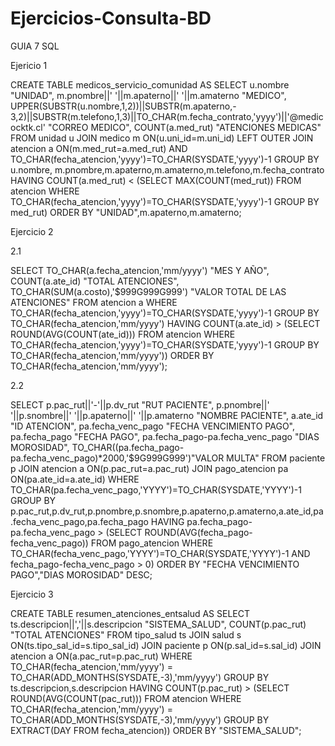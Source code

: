 # Ejercicios-Consulta-BD
GUIA 7 SQL

Ejericio 1

CREATE TABLE medicos_servicio_comunidad
AS SELECT u.nombre "UNIDAD",
                       m.pnombre||' '||m.apaterno||' '||m.amaterno "MEDICO",
                       UPPER(SUBSTR(u.nombre,1,2))||SUBSTR(m.apaterno,- 3,2)||SUBSTR(m.telefono,1,3)||TO_CHAR(m.fecha_contrato,'yyyy')||'@medicocktk.cl' "CORREO MEDICO",
                       COUNT(a.med_rut) "ATENCIONES MEDICAS"
FROM unidad u JOIN medico m
ON(u.uni_id=m.uni_id)
LEFT OUTER JOIN atencion a
ON(m.med_rut=a.med_rut)
AND TO_CHAR(fecha_atencion,'yyyy')=TO_CHAR(SYSDATE,'yyyy')-1
GROUP BY u.nombre, m.pnombre,m.apaterno,m.amaterno,m.telefono,m.fecha_contrato
HAVING COUNT(a.med_rut) < (SELECT MAX(COUNT(med_rut))
                                                          FROM atencion
                                                          WHERE TO_CHAR(fecha_atencion,'yyyy')=TO_CHAR(SYSDATE,'yyyy')-1
                                                          GROUP BY med_rut)
ORDER BY "UNIDAD",m.apaterno,m.amaterno;

Ejercicio 2

2.1

SELECT TO_CHAR(a.fecha_atencion,'mm/yyyy') "MES Y AÑO",
                 COUNT(a.ate_id) "TOTAL ATENCIONES",
                 TO_CHAR(SUM(a.costo),'$999G999G999') "VALOR TOTAL DE LAS ATENCIONES"
FROM atencion a
WHERE TO_CHAR(fecha_atencion,'yyyy')=TO_CHAR(SYSDATE,'yyyy')-1
GROUP BY TO_CHAR(fecha_atencion,'mm/yyyy')
HAVING COUNT(a.ate_id) > (SELECT ROUND(AVG(COUNT(ate_id)))
                                                     FROM atencion
                                                     WHERE TO_CHAR(fecha_atencion,'yyyy')=TO_CHAR(SYSDATE,'yyyy')-1
                                                     GROUP BY TO_CHAR(fecha_atencion,'mm/yyyy'))
ORDER BY TO_CHAR(fecha_atencion,'mm/yyyy');

2.2

SELECT p.pac_rut||'-'||p.dv_rut "RUT PACIENTE",
                p.pnombre||' '||p.snombre||' '||p.apaterno||' '||p.amaterno "NOMBRE PACIENTE",
                a.ate_id "ID ATENCION",
                pa.fecha_venc_pago "FECHA VENCIMIENTO PAGO",
                pa.fecha_pago "FECHA PAGO",
                pa.fecha_pago-pa.fecha_venc_pago "DIAS MOROSIDAD",
                TO_CHAR((pa.fecha_pago-pa.fecha_venc_pago)*2000,'$9G999G999')"VALOR MULTA"
FROM paciente p JOIN atencion a
ON(p.pac_rut=a.pac_rut)
JOIN pago_atencion pa
ON(pa.ate_id=a.ate_id)
WHERE TO_CHAR(pa.fecha_venc_pago,'YYYY')=TO_CHAR(SYSDATE,'YYYY')-1
GROUP BY p.pac_rut,p.dv_rut,p.pnombre,p.snombre,p.apaterno,p.amaterno,a.ate_id,pa.fecha_venc_pago,pa.fecha_pago
HAVING pa.fecha_pago-pa.fecha_venc_pago > (SELECT ROUND(AVG(fecha_pago-fecha_venc_pago))
                                                                                  FROM pago_atencion
                                                                                  WHERE TO_CHAR(fecha_venc_pago,'YYYY')=TO_CHAR(SYSDATE,'YYYY')-1
                                                                                  AND fecha_pago-fecha_venc_pago > 0)
ORDER BY "FECHA VENCIMIENTO PAGO","DIAS MOROSIDAD" DESC;

Ejercicio 3

CREATE TABLE resumen_atenciones_entsalud
AS SELECT ts.descripcion||','||s.descripcion "SISTEMA_SALUD",
                COUNT(p.pac_rut) "TOTAL ATENCIONES"
FROM tipo_salud ts JOIN salud s
ON(ts.tipo_sal_id=s.tipo_sal_id)
JOIN paciente p
ON(p.sal_id=s.sal_id)
JOIN atencion a
ON(a.pac_rut=p.pac_rut)
WHERE TO_CHAR(fecha_atencion,'mm/yyyy') = TO_CHAR(ADD_MONTHS(SYSDATE,-3),'mm/yyyy')
GROUP BY ts.descripcion,s.descripcion
HAVING COUNT(p.pac_rut) > (SELECT ROUND(AVG(COUNT(pac_rut)))
                                                        FROM atencion
                                                        WHERE TO_CHAR(fecha_atencion,'mm/yyyy') = TO_CHAR(ADD_MONTHS(SYSDATE,-3),'mm/yyyy')
                                                        GROUP BY EXTRACT(DAY FROM fecha_atencion))
ORDER BY "SISTEMA_SALUD";
